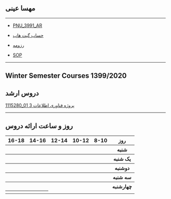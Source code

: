 

## مهسا عینی 
 
---
-  [PNU_3991_AR](https://github.com/mahsaeini99/PNU_3991_AR/blob/gh-pages/README.md)
- [حساب گیت هاب](https://github.com/mahsaeini99)

- [رزومه](https://mahsaeini99.github.io/Resume/)

- [SOP](https://mahsaeini99.github.io/MySop/)

------------------
## Winter Semester Courses 1399/2020



  
  

## دروس ارشد

[1115280_01	 پروژه فناوری اطلاعات 	3](https://github.com/mahsaeini99/PNU_3991_AR/tree/gh-pages/SoftwareManagement)
<br>


--------------
## روز و ساعت ارائه دروس

<table style="width:100%">
  <tr>
    <th >16-18</th>
    <th >14-16</th>
    <th >12-14</th>
    <th>10-12</th>
    <th>8-10</th>
    <th>روز</th>
  </tr>
  <tr>
    <th ></th>
    <th ></th>
    <th ></th>
    <th></th>
    <th></th>
    <th>شنبه</th>
  </tr>
   <tr>
    <th ></th>
    <th ></th>
    <th></th>
    <th></th>
    <th ></th>
    <th>یک شنبه</th>
  </tr>
   <tr>
     <th ></th>
     <th ></th>
     <th></th>
     <th></th>
    <th ></th>   
    <th>دوشنبه</th>
  </tr>
   <tr>
    <th ></th>
    <th ></th>
    <th></th>
    <th></th>
    <th ></th>
    <th>سه شنبه</th>
  </tr>
   <tr>
    <th ></th>
    <th ></th>
    <th></th>
    <th></th>
     <th ></th>
    <th>چهارشنبه</th>
  </tr>
   <tr>
    <th ></th>
     <th ><a href="https://github.com/AliRazavi-edu/PNU_3991/tree/PNU_3991_AR/tree/gh-pages/SoftwareManagementپروژه فناوری اطلاعات   </a></th>
     <th ></
     <th></th>
    
    <th>پنج شنبه</th>پروژه فناوری اطلاعات
  </tr>
</table>
